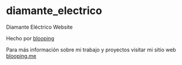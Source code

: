 # diamante_electrico
Diamante Eléctrico Website

Hecho por [blooping](https://blooping.me)

Para más información sobre mi trabajo y proyectos visitar mi sitio web
[blooping.me](https://blooping.me)
